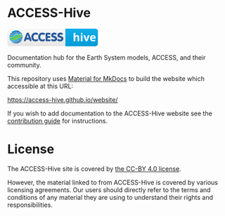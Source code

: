 # ACCESS-Hive
[![ACCESS-Hive Badge](docs/assets/badge.svg)](https://access-hive.github.io/website/)

Documentation hub for the Earth System models, ACCESS, and their community.

This repository uses [Material for MkDocs](https://squidfunk.github.io/mkdocs-material/) to build the website which accessible at this URL:

https://access-hive.github.io/website/

If you wish to add documentation to the ACCESS-Hive website see the [contribution guide](https://access-hive.github.io/website/pr-preview/pr-157/about/contribute/) for instructions.

# License
The ACCESS-Hive site is covered by [the CC-BY 4.0 license][License].

However, the material linked to from ACCESS-Hive is covered by various licensing agreements. Our users should directly refer to the terms and conditions of any material they are using to understand their rights and responsibilities.

[License]: License.md
